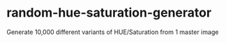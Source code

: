 # random-hue-saturation-generator
Generate 10,000 different variants of HUE/Saturation from 1 master image
